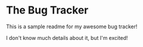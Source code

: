 # The Bug Tracker

This is a sample readme for my awesome bug tracker!

I don't know much details about it, but I'm excited!
